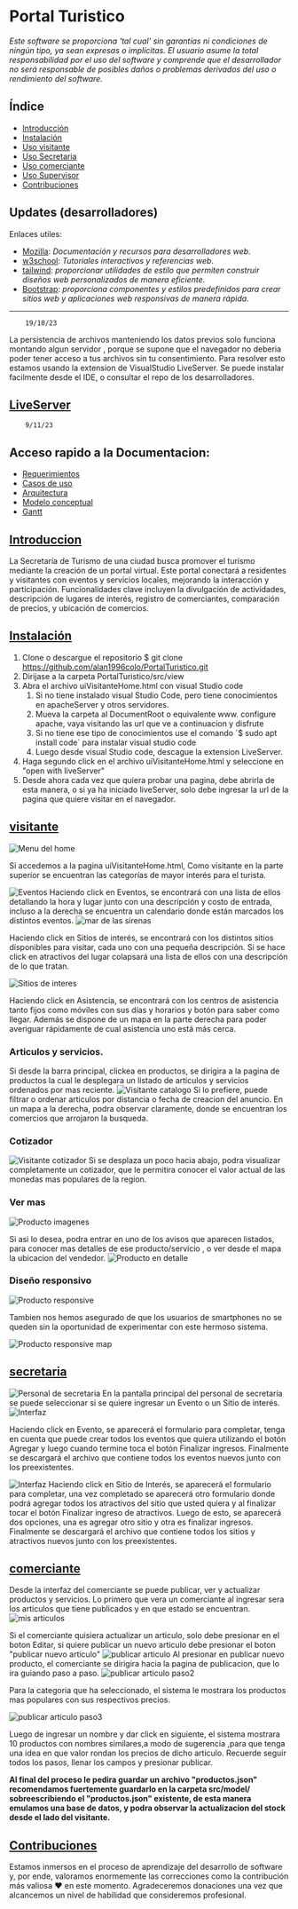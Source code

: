 # Portal Turistico

_Este software se proporciona 'tal cual' sin garantías ni condiciones de ningún tipo, ya sean expresas o implícitas. El usuario asume la total responsabilidad por el uso del software y comprende que el desarrollador no será responsable de posibles daños o problemas derivados del uso o rendimiento del software._
## Índice
- [Introducción](#introduccion)
- [Instalación](#instalación)
- [Uso visitante](#visitante)
- [Uso Secretaria](#secretaria)
- [Uso comerciante](#comerciante)
- [Uso Supervisor](#supervisor)
- [Contribuciones](#contribuciones)

## Updates (desarrolladores)
Enlaces utiles:

- [Mozilla](https://developer.mozilla.org/es/): *Documentación y recursos para desarrolladores web*.
- [w3school](https://www.w3schools.com/): _Tutoriales interactivos y referencias web_.
- [tailwind](https://tailwindcss.com/docs/installation): _proporcionar utilidades de estilo que permiten construir diseños web personalizados de manera eficiente_.
- [Bootstrap](https://getbootstrap.com/docs/5.2/getting-started/introduction/): *proporciona componentes y estilos predefinidos para crear sitios web y aplicaciones web responsivas de manera rápida*.

------------------------------------------------------------
		19/10/23
		
La persistencia de archivos manteniendo los datos previos solo funciona montando algun servidor , porque se supone que el navegador no deberia poder tener acceso a tus archivos sin tu consentimiento.
Para resolver esto estamos usando la extension de VisualStudio LiveServer.
Se puede instalar facilmente desde el IDE, o consultar el repo de los desarrolladores.

[LiveServer](https://github.com/ritwickdey/vscode-live-server-plus-plus)
------------------------------------------------------------------
		9/11/23
  
 ## Acceso rapido a la Documentacion:
-  [Requerimientos](https://github.com/alan1996colo/PortalTuristico/blob/master/docs/SRS-Portal-Turistico.pdf)
-  [Casos de uso](https://drive.google.com/file/d/19FAd61mSIlAhghX8Roo4W9CKN9HgQOzS/view?usp=sharing)
-  [Arquitectura](https://drive.google.com/file/d/1UUZjI6-6o-RYY2M_ukrtK4pF-QJOCdZ_/view?usp=sharing)
-  [Modelo conceptual](https://drive.google.com/file/d/116j2FeV5MUKVlBiLlnocm33J7B6JeDU7/view?usp=sharing)
-  [Gantt](https://github.com/alan1996colo/PortalTuristico/blob/master/docs/GantPortalTuristico.pdf)


## [Introduccion](#Introduccion)
La Secretaría de Turismo de una ciudad busca promover el turismo mediante la creación de un portal virtual. Este portal conectará a residentes y visitantes con eventos y servicios locales, mejorando la interacción y participación. Funcionalidades clave incluyen la divulgación de actividades, descripción de lugares de interés, registro de comerciantes, comparación de precios, y ubicación de comercios.

## [Instalación](#instalación)
1. Clone o descargue el repositorio $ git clone https://github.com/alan1996colo/PortalTuristico.git
2. Dirijase a la carpeta PortalTuristico/src/view
3. Abra el archivo uiVisitanteHome.html con visual Studio code
   1.	Si no tiene instalado visual Studio Code, pero tiene conocimientos en apacheServer y otros servidores.
   2.	Mueva la carpeta al DocumentRoot o equivalente www. configure apache,  vaya visitando las url que ve a continuacion y disfrute
   3.	Si no tiene ese tipo de conocimientos use el comando ´$ sudo apt install code´ para instalar visual studio code
   4.	Luego desde visual Studio code, descague la extension LiveServer.
4. Haga segundo click en el archivo uiVisitanteHome.html y seleccione en "open with liveServer"
5. Desde ahora cada vez que quiera probar una pagina, debe abrirla de esta manera, o si ya ha iniciado liveServer, solo debe ingresar la url de la pagina que quiere visitar en el navegador.


## [visitante](#visitante)
![Menu del home](https://github.com/alan1996colo/PortalTuristico/blob/master/data/menu.png)

Si accedemos a la pagina uiVisitanteHome.html,
Como visitante en la parte superior se encuentran las categorías de mayor interés para el turista.

![Eventos](https://github.com/alan1996colo/PortalTuristico/blob/master/data/eventos.png)
Haciendo click en Eventos, se encontrará con una lista de ellos detallando la hora y lugar junto con una descripción y costo de entrada, incluso a la derecha se encuentra un calendario donde están marcados los distintos eventos.
![mar de las sirenas](https://github.com/alan1996colo/PortalTuristico/blob/master/data/marde.png)

Haciendo click en Sitios de interés, se encontrará con los distintos sitios disponibles para visitar, cada uno con una pequeña descripción. Si se hace click en atractivos del lugar colapsará una lista de ellos con una descripción de lo que tratan.

![Sitios de interes](https://github.com/alan1996colo/PortalTuristico/blob/master/data/sitiosde.png)

Haciendo click en Asistencia, se encontrará con los centros de asistencia tanto fijos como móviles con sus días y horarios y botón para saber como llegar. Además se dispone de un mapa en la parte derecha para poder averiguar rápidamente de cual asistencia uno está más cerca.

### Articulos y servicios.

Si desde la barra principal, clickea en productos, se dirigira a la pagina de productos la cual le desplegara un listado de articulos y servicios ordenados por mas reciente.
![Visitante catalogo](https://github.com/alan1996colo/PortalTuristico/blob/master/data/visitanteCatalogo.png)
Si lo prefiere, puede filtrar o ordenar articulos por distancia o fecha de creacion del anuncio.
En un mapa a la derecha, podra observar claramente, donde se encuentran los comercios que arrojaron la busqueda.

### Cotizador


![Visitante cotizador](https://github.com/alan1996colo/PortalTuristico/blob/master/data/visitanteCotizador.png)
Si se desplaza un poco hacia abajo, podra visualizar completamente un cotizador, que le permitira conocer el valor actual de las monedas mas populares de la region.


### Ver mas
![Producto imagenes](https://github.com/alan1996colo/PortalTuristico/blob/master/data/productoImagenes.png)


Si asi lo desea, podra entrar en uno de los avisos que aparecen listados, para conocer mas detalles de ese producto/servicio , o ver desde el mapa la ubicacion del vendedor.
![Producto en detalle](https://github.com/alan1996colo/PortalTuristico/blob/master/data/productoVistadetalle.png)


### Diseño responsivo
![Producto responsive](https://github.com/alan1996colo/PortalTuristico/blob/master/data/productoresponsive.png)

Tambien nos hemos asegurado de que los usuarios de smartphones no se queden sin la oportunidad de experimentar con este hermoso sistema.

![Producto responsive map](https://github.com/alan1996colo/PortalTuristico/blob/master/data/productoresponsivemap.png)


## [secretaria](#secretaria)

![Personal de secretaria](https://github.com/alan1996colo/PortalTuristico/blob/master/data/psecretaria.png)
En la pantalla principal del personal de secretaría se puede seleccionar si se quiere ingresar un Evento o un Sitio de interés.
![Interfaz](https://github.com/alan1996colo/PortalTuristico/blob/master/data/psinterfaz.png)

Haciendo click en Evento, se aparecerá el formulario para completar, tenga en cuenta que puede crear todos los eventos que quiera utilizando el botón Agregar y luego cuando termine toca el botón Finalizar ingresos. Finalmente se descargará el archivo que contiene todos los eventos nuevos junto con los preexistentes.

![Interfaz](https://github.com/alan1996colo/PortalTuristico/blob/master/data/psinterfaz2.png)
Haciendo click en Sitio de Interés, se aparecerá el formulario para completar, una vez completado se aparecerá otro formulario donde podrá agregar todos los atractivos del sitio que usted quiera y al finalizar tocar el botón Finalizar ingreso de atractivos. Luego de esto, se aparecerá dos opciones, una es agregar otro sitio y otra es finalizar ingresos. Finalmente se descargará el archivo que contiene todos los sitios y atractivos nuevos junto con los preexistentes.

## [comerciante](#comerciante)

Desde la interfaz del comerciante se puede publicar, ver y actualizar productos y servicios.
Lo primero que vera un comerciante al ingresar sera los articulos que tiene publicados y en que estado se encuentran.
![mis articulos](https://github.com/alan1996colo/PortalTuristico/blob/master/data/misArticulos.png)

Si el comerciante quisiera actualizar un articulo, solo debe presionar en el boton Editar, si quiere publicar un nuevo articulo debe presionar el boton "publicar nuevo articulo"
![publicar articulo](https://github.com/alan1996colo/PortalTuristico/blob/master/data/publicarProductoPaso1.png)
Al presionar en publicar nuevo producto, el comerciante se dirigira hacia la pagina de publicacion, que lo ira guiando paso a paso.
![publicar articulo paso2](https://github.com/alan1996colo/PortalTuristico/blob/master/data/publicarProductopaso2.png)

Para la categoria que ha seleccionado, el sistema le mostrara los productos mas populares con sus respectivos precios.

![publicar articulo paso3](https://github.com/alan1996colo/PortalTuristico/blob/master/data/publicarProductoPaso3.png)

Luego de ingresar un nombre y dar click en siguiente, el sistema mostrara 10 productos con nombres similares,a modo de sugerencia ,para que tenga una idea en que valor rondan los precios de dicho articulo.
Recuerde seguir todos los pasos, llenar los campos y presionar publicar.

**Al final del proceso le pedira guardar un archivo "productos.json" recomendamos fuertemente guardarlo en la carpeta src/model/ sobreescribiendo el "productos.json" existente, de esta manera emulamos una base de datos, y podra observar la actualizacion del stock desde el lado del visitante.** 




## [Contribuciones](#contribuciones)

Estamos inmersos en el proceso de aprendizaje del desarrollo de software y, por ende, valoramos enormemente las correcciones como la contribución más valiosa &#9829; en este momento. Agradeceremos donaciones una vez que alcancemos un nivel de habilidad que consideremos profesional.

